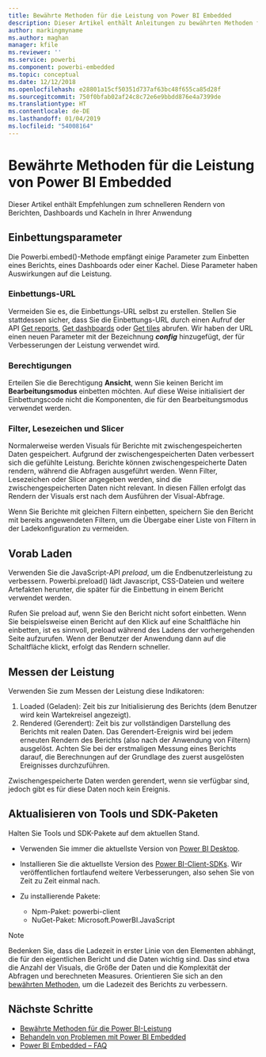 ```yaml
---
title: Bewährte Methoden für die Leistung von Power BI Embedded
description: Dieser Artikel enthält Anleitungen zu bewährten Methoden für Embedded Analytics
author: markingmyname
ms.author: maghan
manager: kfile
ms.reviewer: ''
ms.service: powerbi
ms.component: powerbi-embedded
ms.topic: conceptual
ms.date: 12/12/2018
ms.openlocfilehash: e28801a15cf50351d737af63bc48f655ca85d28f
ms.sourcegitcommit: 750f0bfab02af24c8c72e6e9bbdd876e4a7399de
ms.translationtype: HT
ms.contentlocale: de-DE
ms.lasthandoff: 01/04/2019
ms.locfileid: "54008164"
---
```

# <a name="power-bi-embedded-performance-best-practices"></a>Bewährte Methoden für die Leistung von Power BI Embedded

Dieser Artikel enthält Empfehlungen zum schnelleren Rendern von Berichten, Dashboards und Kacheln in Ihrer Anwendung

## <a name="embed-parameters"></a>Einbettungsparameter

Die Powerbi.embed()-Methode empfängt einige Parameter zum Einbetten eines Berichts, eines Dashboards oder einer Kachel. Diese Parameter haben Auswirkungen auf die Leistung.

### <a name="embed-url"></a>Einbettungs-URL

Vermeiden Sie es, die Einbettungs-URL selbst zu erstellen. Stellen Sie stattdessen sicher, dass Sie die Einbettungs-URL durch einen Aufruf der API [Get reports](https://na01.safelinks.protection.outlook.com/?url=https%3A%2F%2Fdocs.microsoft.com%2Fen-us%2Frest%2Fapi%2Fpower-bi%2Freports%2Fgetreportsingroup&data=02%7C01%7CMark.Ghanayem%40microsoft.com%7C07ca68ceb37a48e3f3de08d64968707a%7C72f988bf86f141af91ab2d7cd011db47%7C1%7C0%7C636777110256168308&sdata=22lkqRM2w1MQfrM8dooedaPqqIU8PufTq9TT4VDzRo0%3D&reserved=0), [Get dashboards](https://na01.safelinks.protection.outlook.com/?url=https%3A%2F%2Fdocs.microsoft.com%2Fen-us%2Frest%2Fapi%2Fpower-bi%2Fdashboards%2Fgetdashboardsingroup&data=02%7C01%7CMark.Ghanayem%40microsoft.com%7C07ca68ceb37a48e3f3de08d64968707a%7C72f988bf86f141af91ab2d7cd011db47%7C1%7C0%7C636777110256168308&sdata=nfWRgbSoXVF42Rg%2Ba9491u19uksXp%2FAyz%2Fa%2Ba7%2FCtdA%3D&reserved=0) oder [Get tiles](https://na01.safelinks.protection.outlook.com/?url=https%3A%2F%2Fdocs.microsoft.com%2Fen-us%2Frest%2Fapi%2Fpower-bi%2Fdashboards%2Fgettilesingroup&data=02%7C01%7CMark.Ghanayem%40microsoft.com%7C07ca68ceb37a48e3f3de08d64968707a%7C72f988bf86f141af91ab2d7cd011db47%7C1%7C0%7C636777110256178318&sdata=LgZ27TynNpqQJDrb3aHWGQXIS%2FzichAO9De5M2uhF1Q%3D&reserved=0) abrufen. Wir haben der URL einen neuen Parameter mit der Bezeichnung **_config_** hinzugefügt, der für Verbesserungen der Leistung verwendet wird.

### <a name="permissions"></a>Berechtigungen

Erteilen Sie die Berechtigung **Ansicht**, wenn Sie keinen Bericht im **Bearbeitungsmodus** einbetten möchten. Auf diese Weise initialisiert der Einbettungscode nicht die Komponenten, die für den Bearbeitungsmodus verwendet werden.

### <a name="filters-bookmarks-and-slicers"></a>Filter, Lesezeichen und Slicer

Normalerweise werden Visuals für Berichte mit zwischengespeicherten Daten gespeichert. Aufgrund der zwischengespeicherten Daten verbessert sich die gefühlte Leistung. Berichte können zwischengespeicherte Daten rendern, während die Abfragen ausgeführt werden. Wenn Filter, Lesezeichen oder Slicer angegeben werden, sind die zwischengespeicherten Daten nicht relevant. In diesen Fällen erfolgt das Rendern der Visuals erst nach dem Ausführen der Visual-Abfrage.

Wenn Sie Berichte mit gleichen Filtern einbetten, speichern Sie den Bericht mit bereits angewendeten Filtern, um die Übergabe einer Liste von Filtern in der Ladekonfiguration zu vermeiden.

## <a name="preload"></a>Vorab Laden

Verwenden Sie die JavaScript-API *preload*, um die Endbenutzerleistung zu verbessern.
Powerbi.preload() lädt Javascript, CSS-Dateien und weitere Artefakten herunter, die später für die Einbettung in einem Bericht verwendet werden.

Rufen Sie preload auf, wenn Sie den Bericht nicht sofort einbetten. Wenn Sie beispielsweise einen Bericht auf den Klick auf eine Schaltfläche hin einbetten, ist es sinnvoll, preload während des Ladens der vorhergehenden Seite aufzurufen. Wenn der Benutzer der Anwendung dann auf die Schaltfläche klickt, erfolgt das Rendern schneller.

## <a name="measure-performance"></a>Messen der Leistung

Verwenden Sie zum Messen der Leistung diese Indikatoren:

1. Loaded (Geladen): Zeit bis zur Initialisierung des Berichts (dem Benutzer wird kein Wartekreisel angezeigt).
2. Rendered (Gerendert): Zeit bis zur vollständigen Darstellung des Berichts mit realen Daten. Das Gerendert-Ereignis wird bei jedem erneuten Rendern des Berichts (also nach der Anwendung von Filtern) ausgelöst. Achten Sie bei der erstmaligen Messung eines Berichts darauf, die Berechnungen auf der Grundlage des zuerst ausgelösten Ereignisses durchzuführen.

Zwischengespeicherte Daten werden gerendert, wenn sie verfügbar sind, jedoch gibt es für diese Daten noch kein Ereignis.

## <a name="update-tools-and-sdk-packages"></a>Aktualisieren von Tools und SDK-Paketen

Halten Sie Tools und SDK-Pakete auf dem aktuellen Stand.

* Verwenden Sie immer die aktuellste Version von [Power BI Desktop](https://powerbi.microsoft.com/en-us/desktop/).

* Installieren Sie die aktuellste Version des [Power BI-Client-SDKs](https://github.com/Microsoft/PowerBI-JavaScript). Wir veröffentlichen fortlaufend weitere Verbesserungen, also sehen Sie von Zeit zu Zeit einmal nach.

* Zu installierende Pakete:
    * Npm-Paket: powerbi-client
    * NuGet-Paket: Microsoft.PowerBI.JavaScript

> [!Note]
> Bedenken Sie, dass die Ladezeit in erster Linie von den Elementen abhängt, die für den eigentlichen Bericht und die Daten wichtig sind. Das sind etwa die Anzahl der Visuals, die Größe der Daten und die Komplexität der Abfragen und berechneten Measures. Orientieren Sie sich an den [bewährten Methoden](../power-bi-reports-performance.md), um die Ladezeit des Berichts zu verbessern.

## <a name="next-steps"></a>Nächste Schritte

* [Bewährte Methoden für die Power BI-Leistung](../power-bi-reports-performance.md)
* [Behandeln von Problemen mit Power BI Embedded](embedded-troubleshoot.md)
* [Power BI Embedded – FAQ](embedded-faq.md)
